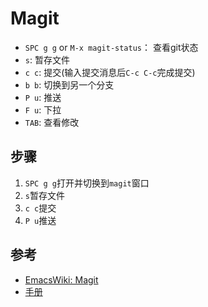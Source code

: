 # Magit

- `SPC g g` or `M-x magit-status`： 查看git状态
- `s`: 暂存文件
- `c c`: 提交(输入提交消息后`C-c C-c`完成提交)
- `b b`: 切换到另一个分支
- `P u`: 推送
- `F u`: 下拉
- `TAB`: 查看修改

## 步骤

1. `SPC g g`打开并切换到`magit`窗口
2. `s`暂存文件
3. `c c`提交
4. `P u`推送

## 参考

- [EmacsWiki: Magit](https://www.emacswiki.org/emacs/Magit)
- [手册](https://magit.vc/manual/magit/)
